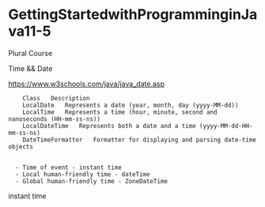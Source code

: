 # GettingStartedwithProgramminginJava11-5
Plural Course

Time && Date
  
https://www.w3schools.com/java/java_date.asp

        Class	Description
        LocalDate	Represents a date (year, month, day (yyyy-MM-dd))
        LocalTime	Represents a time (hour, minute, second and nanoseconds (HH-mm-ss-ns))
        LocalDateTime	Represents both a date and a time (yyyy-MM-dd-HH-mm-ss-ns)
        DateTimeFormatter	Formatter for displaying and parsing date-time objects
  
  
      - Time of event - instant time
      - Local human-friendly time - dateTime
      - Global human-friendly time - ZoneDateTime
    
instant time
   
        
   
    
